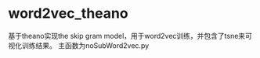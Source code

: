 # word2vec_theano
基于theano实现the skip gram model，用于word2vec训练，并包含了tsne来可视化训练结果。
主函数为noSubWord2vec.py
